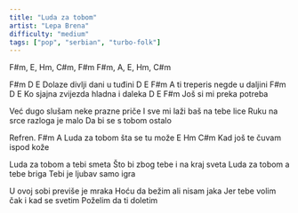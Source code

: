 ```yaml
---
title: "Luda za tobom"
artist: "Lepa Brena"
difficulty: "medium"
tags: ["pop", "serbian", "turbo-folk"]
---
```


F#m, E, Hm, C#m, F#m 
      F#m, A, E, Hm, C#m  

F#m           D          E
Dolaze divlji dani u tuđini 
D          E               F#m
A ti treperis negde u daljini 
F#m                D            E
Ko sjajna zvijezda hladna i daleka 
D         E     F#m
Još si mi preka potreba 

Već dugo slušam neke prazne priče 
I sve mi laži baš na tebe lice 
Ruku na srce razloga je malo 
Da bi se s tobom ostalo

Refren.
F#m           A
Luda za tobom šta se tu može 
E                Hm    C#m
Kad još te čuvam ispod kože 

Luda za tobom a tebi smeta 
Što bi zbog tebe i na kraj sveta 
Luda za tobom a tebe briga 
Tebi je ljubav samo igra

U ovoj sobi previše je mraka 
Hoću da bežim ali nisam jaka 
Jer tebe volim čak i kad se svetim 
Poželim da ti doletim
